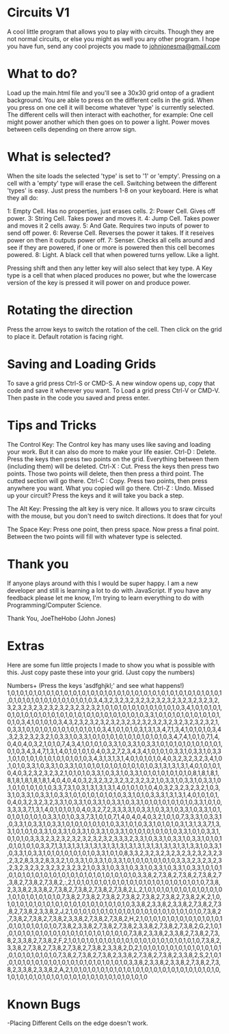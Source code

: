 # Circuits V1
A cool little program that allows you to play with circuits. Though they are not normal circuits, or else you might as well you any other program. I hope you have fun, send any cool projects you made to johnjonesma@gmail.com

# What to do?
Load up the main.html file and you'll see a 30x30 grid ontop of a gradient background.
You are able to press on the different cells in the grid. When you press on one cell it will become whatever 'type' is currently selected. The different cells will then interact with eachother, for example: One cell might power another which then goes on to power a light. Power moves between cells depending on there arrow sign. 

# What is selected?
When the site loads the selected 'type' is set to '1' or 'empty'. Pressing on a cell with a 'empty' type will erase the cell.
Switching between the different 'types' is easy. Just press the numbers 1-8 on your keyboard. Here is what they all do:

1: Empty Cell. Has no properties, just erases cells.
2: Power Cell. Gives off power.
3: String Cell. Takes power and moves it.
4: Jump Cell. Takes power and moves it 2 cells away.
5: And Gate. Requires two inputs of power to send off power.
6: Reverse Cell. Reverses the power it takes. If it reseives power on then it outputs power off.
7: Senser. Checks all cells around and see if they are powered, if one or more is powered then this cell becomes powered.
8: Light. A black cell that when powered turns yellow. Like a light.

Pressing shift and then any letter key will also select that key type.
A Key type is a cell that when placed produces no power, but whe the lowercase version of the key is pressed it will power on and produce power.

# Rotating the direction
Press the arrow keys to switch the rotation of the cell. Then click on the grid to place it. Default rotation is facing right.

# Saving and Loading Grids
To save a grid press Ctrl-S or CMD-S. A new window opens up, copy that code and save it wherever you want.
To Load a grid press Ctrl-V or CMD-V. Then paste in the code you saved and press enter.

# Tips and Tricks
The Control Key:
The Control key has many uses like saving and loading your work. But it can also do more to make your life easier.
Ctrl-D : Delete. Press the keys then press two points on the grid. Everything between them (including them) will be deleted.
Ctrl-X : Cut. Press the keys then press two points. Those two points will delete, then then press a third point. The cutted section will go there.
Ctrl-C : Copy. Press two points, then press anywhere you want. What you copied will go there.
Ctrl-Z : Undo. Missed up your circuit? Press the keys and it will take you back a step.

The Alt Key:
Pressing the alt key is very nice. It allows you to sraw circuits with the mouse, but you don't need to switch directions. It does that for you!

The Space Key:
Press one point, then press space. Now press a final point. Between the two points will fill with whatever type is selected.

# Thank you
If anyone plays around with this I would be super happy. I am a new developer and still is learning a lot to do with JavaScript. If you have any feedback please let me know, I'm trying to learn everything to do with Programming/Computer Science.

Thank You,
JoeTheHobo (John Jones)


# Extras
Here are some fun little projects I made to show you what is possible with this.
Just copy paste these into your grid. (Just copy the numbers)

Numbers+ (Press the keys 'asdfghjkl;' and see what happens!)
1,0,1,0,1,0,1,0,1,0,1,0,1,0,1,0,1,0,1,0,1,0,1,0,1,0,1,0,1,0,1,0,1,0,1,0,1,0,1,0,1,0,1,0,1,0,1,0,1,0,1,0,1,0,1,0,1,0,1,0,1,0,1,0,1,0,1,0,3,4,3,2,3,2,3,2,3,2,3,2,3,2,3,2,3,2,3,2,3,2,3,2,3,2,3,2,3,2,3,2,3,2,3,2,3,2,3,2,3,2,1,0,1,0,1,0,1,0,1,0,1,0,1,0,1,0,1,0,3,4,1,0,1,0,1,0,1,0,1,0,1,0,1,0,1,0,1,0,1,0,1,0,1,0,1,0,1,0,1,0,1,0,1,0,1,0,1,0,3,3,1,0,1,0,1,0,1,0,1,0,1,0,1,0,1,0,1,0,3,4,1,0,1,0,1,0,3,4,3,2,3,2,3,2,3,2,3,2,3,2,3,2,3,2,3,2,3,2,3,2,3,2,3,2,3,2,1,0,3,3,1,0,1,0,1,0,1,0,1,0,1,0,1,0,1,0,1,0,3,4,1,0,1,0,1,0,3,1,3,1,3,4,7,1,3,4,1,0,1,0,1,0,3,4,3,2,3,2,3,2,3,2,1,0,3,3,1,0,3,3,1,0,1,0,1,0,1,0,1,0,1,0,1,0,1,0,1,0,3,4,7,4,1,0,1,0,7,1,4,0,4,0,4,0,3,2,1,0,1,0,7,4,3,4,1,0,1,0,1,0,3,3,1,0,3,3,1,0,3,3,1,0,1,0,1,0,1,0,1,0,1,0,1,0,1,0,1,0,3,4,3,4,7,1,3,1,4,0,1,0,1,0,1,0,4,0,3,2,7,2,3,4,3,4,1,0,1,0,1,0,3,3,1,0,3,3,1,0,3,3,1,0,1,0,1,0,1,0,1,0,1,0,1,0,1,0,1,0,3,4,3,1,3,1,3,1,4,0,1,0,1,0,1,0,4,0,3,2,3,2,3,2,3,4,1,0,1,0,1,0,3,3,1,0,3,3,1,0,3,3,1,0,1,0,1,0,1,0,1,0,1,0,1,0,1,0,1,0,3,1,3,1,3,1,3,1,4,0,1,0,1,0,1,0,4,0,3,2,3,2,3,2,3,2,1,0,1,0,1,0,3,3,1,0,3,3,1,0,3,3,1,0,1,0,1,0,1,0,1,0,1,0,8,1,8,1,8,1,8,1,8,1,8,1,8,1,8,1,4,0,4,0,4,0,3,2,3,2,3,2,3,2,3,2,3,2,3,2,1,0,3,3,1,0,3,3,1,0,3,3,1,0,1,0,1,0,1,0,1,0,1,0,3,3,7,3,1,0,3,1,3,1,3,1,3,1,4,0,1,0,1,0,1,0,4,0,3,2,3,2,3,2,3,2,1,0,3,3,1,0,3,3,1,0,3,3,1,0,3,3,1,0,1,0,1,0,1,0,1,0,1,0,3,3,1,0,1,0,3,3,3,1,3,1,3,1,4,0,1,0,1,0,1,0,4,0,3,2,3,2,3,2,3,3,1,0,3,3,1,0,3,3,1,0,3,3,1,0,3,3,1,0,1,0,1,0,1,0,1,0,1,0,3,3,1,0,1,0,3,3,3,3,7,1,3,1,4,0,1,0,1,0,1,0,4,0,3,2,7,2,3,3,3,3,1,0,3,3,1,0,3,3,1,0,3,3,1,0,3,3,1,0,1,0,1,0,1,0,1,0,1,0,3,3,1,0,1,0,3,3,7,3,1,0,1,0,7,1,4,0,4,0,4,0,3,2,1,0,1,0,7,3,3,3,1,0,3,3,1,0,3,3,1,0,3,3,1,0,3,3,1,0,1,0,1,0,1,0,1,0,1,0,3,3,1,0,1,0,3,3,1,0,1,0,1,0,3,1,3,1,3,3,7,1,3,3,1,0,1,0,1,0,3,3,1,0,3,3,1,0,3,3,1,0,3,3,1,0,3,3,1,0,1,0,1,0,1,0,1,0,1,0,3,3,1,0,1,0,3,3,1,0,1,0,1,0,3,3,3,2,3,2,3,2,3,2,3,2,3,2,3,2,3,3,3,2,3,3,1,0,3,3,1,0,3,3,1,0,3,3,1,0,1,0,1,0,1,0,1,0,1,0,3,3,7,1,3,1,3,1,3,1,3,1,3,1,3,1,3,1,3,1,3,1,3,1,3,1,3,1,3,1,3,1,3,1,3,3,1,0,3,3,1,0,3,3,1,0,3,3,1,0,1,0,1,0,1,0,1,0,1,0,3,3,1,0,1,0,8,3,3,2,3,2,3,2,3,2,3,2,3,2,3,2,3,2,3,2,3,2,8,3,3,2,8,3,3,2,1,0,3,3,1,0,3,3,1,0,3,3,1,0,1,0,1,0,1,0,1,0,1,0,3,3,3,2,3,2,3,2,3,2,3,2,3,2,3,2,3,2,3,2,3,2,3,2,1,0,3,3,1,0,3,3,1,0,3,3,1,0,3,3,1,0,3,3,1,0,3,3,1,0,1,0,1,0,1,0,1,0,1,0,1,0,1,0,1,0,1,0,1,0,1,0,1,0,1,0,1,0,1,0,1,0,3,3,8,2,7,3,8,2,7,3,8,2,7,3,8,2,7,3,8,2,7,3,8,2,7,3,8,2,:,2,1,0,1,0,1,0,1,0,1,0,1,0,1,0,1,0,1,0,1,0,1,0,1,0,1,0,1,0,1,0,7,3,8,2,3,3,8,2,3,3,8,2,7,3,8,2,7,3,8,2,7,3,8,2,7,3,8,2,L,2,1,0,1,0,1,0,1,0,1,0,1,0,1,0,1,0,1,0,1,0,1,0,1,0,1,0,1,0,1,0,7,3,8,2,7,3,8,2,7,3,8,2,7,3,8,2,7,3,8,2,7,3,8,2,7,3,8,2,K,2,1,0,1,0,1,0,1,0,1,0,1,0,1,0,1,0,1,0,1,0,1,0,1,0,1,0,1,0,1,0,3,3,8,2,3,3,8,2,3,3,8,2,7,3,8,2,7,3,8,2,7,3,8,2,3,3,8,2,J,2,1,0,1,0,1,0,1,0,1,0,1,0,1,0,1,0,1,0,1,0,1,0,1,0,1,0,1,0,1,0,7,3,8,2,7,3,8,2,7,3,8,2,7,3,8,2,3,3,8,2,7,3,8,2,7,3,8,2,H,2,1,0,1,0,1,0,1,0,1,0,1,0,1,0,1,0,1,0,1,0,1,0,1,0,1,0,1,0,1,0,7,3,8,2,3,3,8,2,7,3,8,2,7,3,8,2,3,3,8,2,7,3,8,2,7,3,8,2,G,2,1,0,1,0,1,0,1,0,1,0,1,0,1,0,1,0,1,0,1,0,1,0,1,0,1,0,1,0,1,0,7,3,8,2,3,3,8,2,3,3,8,2,7,3,8,2,7,3,8,2,3,3,8,2,7,3,8,2,F,2,1,0,1,0,1,0,1,0,1,0,1,0,1,0,1,0,1,0,1,0,1,0,1,0,1,0,1,0,1,0,7,3,8,2,3,3,8,2,7,3,8,2,7,3,8,2,7,3,8,2,7,3,8,2,3,3,8,2,D,2,1,0,1,0,1,0,1,0,1,0,1,0,1,0,1,0,1,0,1,0,1,0,1,0,1,0,1,0,1,0,7,3,8,2,7,3,8,2,7,3,8,2,3,3,8,2,7,3,8,2,7,3,8,2,3,3,8,2,S,2,1,0,1,0,1,0,1,0,1,0,1,0,1,0,1,0,1,0,1,0,1,0,1,0,1,0,1,0,1,0,3,3,8,2,3,3,8,2,3,3,8,2,7,3,8,2,7,3,8,2,3,3,8,2,3,3,8,2,A,2,1,0,1,0,1,0,1,0,1,0,1,0,1,0,1,0,1,0,1,0,1,0,1,0,1,0,1,0,1,0,1,0,1,0,1,0,1,0,1,0,1,0,1,0,1,0,1,0,1,0,1,0,1,0,1,0,1,0,1,0,1,0,1,0,1,0

# Known Bugs
-Placing Different Cells on the edge doesn't work.
